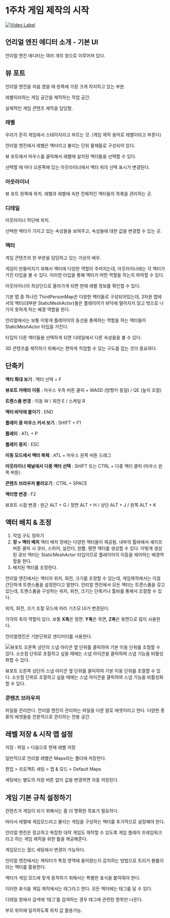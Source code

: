 # 1주차 게임 제작의 시작

[![Video Label](http://img.youtube.com/vi/CfpJEx-3hYg/0.jpg)](https://youtu.be/CfpJEx-3hYg?t=3317)

## 언리얼 엔진 에디터 소개 - 기본 UI

언리얼 엔진 에디터는 여러 개의 창으로 이루어져 있다.

## 뷰 포트

언리얼 엔진을 처음 켰을 때 왼쪽에 가장 크게 차지하고 있는 부분.

레벨이라하는 게임 공간을 제작하는 작업 공간.

실제적인 게임 콘텐츠 제작을 담당함.

### 레벨

우리가 흔히 게임에서 스테이지라고 부르는 것. (게임 제작 용어로 레벨이라고 부른다)

언리얼 엔진에서 레벨은 액터라고 불리는 단위 물체들로 구성되어 있다.

뷰 포트에서 마우스를 클릭해서 레벨에 설치된 액터들을 선택할 수 있다.

선택할 때 마다 오른쪽에 있는 아웃라이너에서 액터 위의 선택 표시가 변경된다.

### 아웃라이너

뷰 포트 왼쪽에 위치. 레벨과 레벨에 속한 전체적인 액터들의 목록을 관리하는 곳.

### 디테일

아웃라이너 하단에 위치. 

선택한 액터가 가지고 있는 속성들을 보여주고, 속성들에 대한 값을 변경할 수 있는 곳.

### 액터

게임 콘텐츠의 한 부분을 담당하고 있는 가상의 배우.

게임이 만들어지기 위해서 액터에 다양한 역할이 주어지는데, 아웃라이너에는 각 액터가 가진 타입을 볼 수 있다. 이러한 타입을 통해 액터가 어떤 역할을 하는지 파악할 수 있다.

아웃라이너의 최상단으로 올라가게 되면 현재 레벨 정보를 확인할 수 있다.

기본 맵 중 하나인 ThirdPersonMap은 다양한 액터들로 구성되어있는데, 3차원 맵에서의 액터(대부분 StaticMeshActor)들은 플레이어가 바닥에 떨어지지 않고 밖으로 나가지 못하게 하는 배경 역할을 한다.

언리얼에서는 보통 이렇게 플레이어의 동선을 통제하는 역할을 하는 액터들이 StaticMeshActor 타입을 가진다.

타입이 다른 액터들을 선택하게 되면 디테일에서 다른 속성들을 볼 수 있다.

3D 콘텐츠를 제작하기 위해서는 편하게 작업할 수 있는 구도를 잡는 것이 중요하다.

## 단축키

**액터 확대 보기** : 액터 선택 + F

**뷰포트 카메라 이동** : 마우스 우측 버튼 클릭 + WASD (방향키 동일) / QE (높이 조절)

**트랜스폼 변경** : 이동 W / 회전 E / 스케일 R

**액터 바닥에 붙이기** : END

**플레이 중 마우스 커서 보기** : SHIFT + F1

**플레이** : ATL + P

**플레이 중지** : ESC

**이동 모드에서 액터 복제** : ATL + 마우스 왼쪽 버튼 드래그

**아웃라이너 패널에서 다중 액터 선택** : SHIFT 또는 CTRL + 다중 액터 클릭 (마우스 왼쪽 버튼)

**콘텐츠 브라우저 불러오기** : CTRL + SPACE

**액터명 변경** : F2

뷰포트 시점 변경 : 원근 ALT + G / 정면 ALT + H / 상단 ALT + J / 왼쪽 ALT + K

## 액터 배치 & 조정

1. 작업 구도 정하기
2. **창 > 액터 배치**
액터 배치 창에는 다양한 액터들이 제공됨. 내부의 툴바에서 셰이프 버튼 클릭 시 큐브, 스피어, 실린더, 원뿔, 평면 액터를 생성할 수 있다. 이렇게 생성된 큐브 액터는 StaticMeshActor 타입이므로 플레이어의 이동을 제어하는 배경역할을 한다.
3. 배치된 액터를 조정한다.

언리얼 엔진에서는 액터의 위치, 회전, 크기를 조정할 수 있는데, 게임제작에서는 이걸 간단하게 트랜스폼을 설정한다고 말한다. 언리얼 엔진에서 모든 액터는 트랜스폼을 갖고 있는데, 트랜스폼을 구성하는 위치, 회전, 크기는 단축키나 툴바를 통해서 조절할 수 있다.

위치, 회전, 크기 조절 모드에 따라 기즈모 UI가 변경된다.

각각의 축의 역할이 있다. 보통 **X축**은 정면. **Y축**은 측면, **Z축**은 윗면으로 많이 사용한다.

언리얼엔진은 기본단위로 센티미터를 사용한다.

![뷰포트 오른쪽 상단의 스냅 아이콘 옆 단위를 클릭하여 기본 이동 단위를 조절할 수 있다.
소숫점 단위로 조절하고 싶을 때에는 스냅 아이콘을 클릭하여 스냅 기능을 비활성화할 수 있다.](https://user-images.githubusercontent.com/26589915/185138826-c79e4548-e1e8-4ca9-ad88-2ed3dc35cd36.png)

뷰포트 오른쪽 상단의 스냅 아이콘 옆 단위를 클릭하여 기본 이동 단위를 조절할 수 있다.
소숫점 단위로 조절하고 싶을 때에는 스냅 아이콘을 클릭하여 스냅 기능을 비활성화할 수 있다.

### 콘텐츠 브라우저

파일을 관리한다. 언리얼 엔진이 관리하는 파일을 다른 말로 에셋이라고 한다.
다양한 종류의 에셋들을 전문적으로 관리하는 전용 공간.

## 레벨 저장 & 시작 맵 설정

저장 : 파일 > 다음으로 현재 레벨 저장

일반적으로 언리얼 레벨은 Maps라는 폴더에 저장한다.

편집 > 프로젝트 세팅 > 맵 & 모드 > Default Maps

세팅에는 별도의 저장 버튼 없이 값을 변경하면 자동 저장된다.

## 게임 기본 규칙 설정하기

컨텐츠가 게임이 되기 위해서는 좀 더 명확한 목표가 필요하다.

따라서 레벨에 게임모드라고 불리는 게임을 구성하는 액터를 추가적으로 설정해야 한다.

언리얼 엔진은 정교하고 복잡한 대작 게임도 제작할 수 있도록 게임 플레이 프레임워크라고 하는 게임 제작을 위한 틀을 제공해준다.

게임모드는 월드 세팅에서 변경이 가능하다.

언리얼 엔진에서는 캐릭터가 특정 영역에 들어왔는지 감지하는 방법으로 트리거 볼륨이라는 액터를 활용한다.

액터가 게임 모드에 맞게 동작하기 위해서는 특별한 표식을 붙여줘야 한다.

이러한 표식을 게임 제작에서는 태그라고 한다. 모든 액터에는 태그를 달 수 있다.

디테일 창에서 검색에 ‘태그’를 검색하는 경우 태그에 관련된 항목만 나온다.

부모 위치에 일치하도록 위치 값 활용가능.